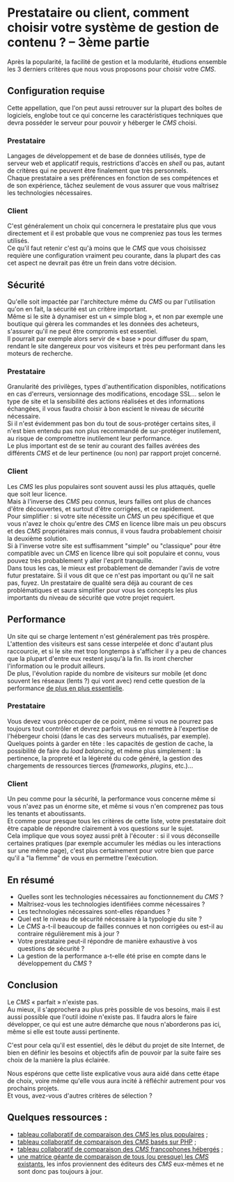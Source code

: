# Prestataire ou client, comment choisir votre système de gestion de contenu ? – 3ème partie

Après la popularité, la facilité de gestion et la modularité, étudions ensemble les 3 derniers critères que nous vous proposons pour choisir votre *CMS*.

## Configuration requise

Cette appellation, que l'on peut aussi retrouver sur la plupart des boîtes de logiciels, englobe tout ce qui concerne les caractéristiques techniques que devra posséder le serveur pour pouvoir y héberger le *CMS* choisi.

### Prestataire

Langages de développement et de base de données utilisés, type de serveur web et applicatif requis, restrictions d'accès en *shell* ou pas, autant de critères qui ne peuvent être finalement que très personnels.  
Chaque prestataire a ses préférences en fonction de ses compétences et de son expérience, tâchez seulement de vous assurer que vous maîtrisez les technologies nécessaires.

### Client

C'est généralement un choix qui concernera le prestataire plus que vous directement et il est probable que vous ne compreniez pas tous les termes utilisés.  
Ce qu'il faut retenir c'est qu'à moins que le *CMS* que vous choisissez requière une configuration vraiment peu courante, dans la plupart des cas cet aspect ne devrait pas être un frein dans votre décision.

## Sécurité

Qu'elle soit impactée par l'architecture même du *CMS* ou par l'utilisation qu'on en fait, la sécurité est un critère important.  
Même si le site à dynamiser est un &#171; simple blog &#187;, et non par exemple une boutique qui gèrera les commandes et les données des acheteurs, s'assurer qu'il ne peut être compromis est essentiel.  
Il pourrait par exemple alors servir de &#171; base &#187; pour diffuser du spam, rendant le site dangereux pour vos visiteurs et très peu performant dans les moteurs de recherche.

### Prestataire

Granularité des privilèges, types d'authentification disponibles, notifications en cas d'erreurs, versionnage des modifications, encodage SSL… selon le type de site et la sensibilité des actions réalisées et des informations échangées, il vous faudra choisir à bon escient le niveau de sécurité nécessaire.  
Si il n'est évidemment pas bon du tout de sous-protéger certains sites, il n'est bien entendu pas non plus recommandé de sur-protéger inutilement, au risque de compromettre inutilement leur performance.  
Le plus important est de se tenir au courant des failles avérées des différents *CMS* et de leur pertinence (ou non) par rapport projet concerné.

### Client

Les *CMS* les plus populaires sont souvent aussi les plus attaqués, quelle que soit leur licence.  
Mais à l'inverse des *CMS* peu connus, leurs failles ont plus de chances d'être découvertes, et surtout d'être corrigées, et ce rapidement.  
Pour simplifier : si votre site nécessite un *CMS* un peu spécifique et que vous n'avez le choix qu'entre des *CMS* en licence libre mais un peu obscurs et des *CMS* propriétaires mais connus, il vous faudra probablement choisir la deuxième solution.  
Si à l'inverse votre site est suffisamment "simple" ou "classique" pour être compatible avec un *CMS* en licence libre qui soit populaire et connu, vous pouvez très probablement y aller l'esprit tranquille.  
Dans tous les cas, le mieux est probablement de demander l'avis de votre futur prestataire. Si il vous dit que ce n'est pas important ou qu'il ne sait pas, fuyez. Un prestataire de qualité sera déjà au courant de ces problématiques et saura simplifier pour vous les concepts les plus importants du niveau de sécurité que votre projet requiert.

## Performance

Un site qui se charge lentement n'est généralement pas très prospère. L'attention des visiteurs est sans cesse interpelée et donc d'autant plus raccourcie, et si le site met trop longtemps à s'afficher il y a peu de chances que la plupart d'entre eux restent jusqu'à la fin. Ils iront chercher l'information ou le produit ailleurs.  
De plus, l'évolution rapide du nombre de visiteurs sur mobile (et donc souvent les réseaux (lents ?) qui vont avec) rend cette question de la performance [de plus en plus essentielle](http://letrainde13h37.fr/6/scripts-tiers-appels-induits-ne-perdez-pas-le-controle-de-votre-site/).

### Prestataire

Vous devez vous préoccuper de ce point, même si vous ne pourrez pas toujours tout contrôler et devrez parfois vous en remettre à l'expertise de l'hébergeur choisi (dans le cas des serveurs mutualisés, par exemple).  
Quelques points à garder en tête : les capacités de gestion de cache, la possibilité de faire du *load balancing*, et même plus simplement : la pertinence, la propreté et la légèreté du code généré, la gestion des chargements de ressources tierces (*frameworks*, *plugins*, etc.)…

### Client

Un peu comme pour la sécurité, la performance vous concerne même si vous n'avez pas un énorme site, et même si vous n'en comprenez pas tous les tenants et aboutissants.  
Et comme pour presque tous les critères de cette liste, votre prestataire doit être capable de répondre clairement à vos questions sur le sujet.  
Cela implique que vous soyez aussi prêt à l'écouter : si il vous déconseille certaines pratiques (par exemple accumuler les médias ou les interactions sur une même page), c'est plus certainement pour votre bien que parce qu'il a "la flemme" de vous en permettre l'exécution.

## En résumé

* Quelles sont les technologies nécessaires au fonctionnement du *CMS* ?
* Maîtrisez-vous les technologies identifiées comme nécessaires ?
* Les technologies nécessaires sont-elles répandues ?
* Quel est le niveau de sécurité nécessaire à la typologie du site ?
* Le *CMS* a-t-il beaucoup de failles connues et non corrigées ou est-il au contraire régulièrement mis à jour ?
* Votre prestataire peut-il répondre de manière exhaustive à vos questions de sécurité ?
* La gestion de la performance a-t-elle été prise en compte dans le développement du *CMS* ?

## Conclusion

Le *CMS* &#171; parfait &#187; n'existe pas.  
Au mieux, il s'approchera au plus près possible de vos besoins, mais il est aussi possible que l'outil idoine n'existe pas.
Il faudra alors le faire développer, ce qui est une autre démarche que nous n'aborderons pas ici, même si elle est toute aussi pertinente.

C'est pour cela qu'il est essentiel, dès le début du projet de site Internet, de bien en définir les besoins et objectifs afin de pouvoir par la suite faire ses choix de la manière la plus éclairée.

Nous espérons que cette liste explicative vous aura aidé dans cette étape de choix, voire même qu'elle vous aura incité à réfléchir autrement pour vos prochains projets.  
Et vous, avez-vous d'autres critères de sélection ?

## Quelques ressources :

* [tableau collaboratif de comparaison des *CMS* les plus populaires](http://socialcompare.com/fr/comparison/popular-content-management-system-cms-comparison-table) ;
* [tableau collaboratif de comparaison des *CMS* basés sur PHP](http://socialcompare.com/en/comparison/php-cms-comparison-content-management-system) ;
* [tableau collaboratif de comparaison des *CMS* francophones hébergés](http://socialcompare.com/en/comparison/outils-de-creation-de-site-heberges-xnrbaap) ;
* [une matrice géante de comparaison de tous (ou presque) les *CMS* existants](http://cmsmatrix.org/), les infos proviennent des éditeurs des *CMS* eux-mêmes et ne sont donc pas toujours à jour.